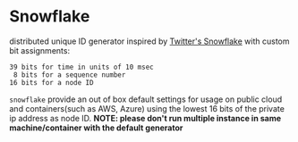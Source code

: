 # Snowflake

distributed unique ID generator inspired by [Twitter's Snowflake](https://en.wikipedia.org/wiki/Snowflake_ID) with custom bit assignments:

```text
39 bits for time in units of 10 msec
 8 bits for a sequence number
16 bits for a node ID
```

`snowflake` provide an out of box default settings for usage on public cloud and containers(such as AWS, Azure)
using the lowest 16 bits of the private ip address as node ID.
**NOTE: please don't run multiple instance in same machine/container with the default generator**
